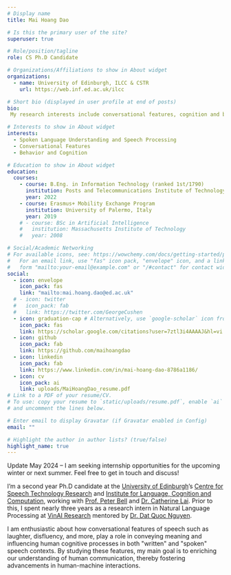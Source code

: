 ```yaml
---
# Display name
title: Mai Hoang Dao

# Is this the primary user of the site?
superuser: true

# Role/position/tagline
role: CS Ph.D Candidate

# Organizations/Affiliations to show in About widget
organizations:
  - name: University of Edinburgh, ILCC & CSTR
    url: https://web.inf.ed.ac.uk/ilcc

# Short bio (displayed in user profile at end of posts)
bio: 
 My research interests include conversational features, cognition and behavior in speech processing and SLU.

# Interests to show in About widget
interests:
  - Spoken Language Understanding and Speech Processing
  - Conversational Features
  - Behavior and Cognition

# Education to show in About widget
education:
  courses:
    - course: B.Eng. in Information Technology (ranked 1st/1790)
      institution: Posts and Telecommunications Institute of Technology (PTIT), Vietnam
      year: 2022
    - course: Erasmus+ Mobility Exchange Program
      institution: University of Palermo, Italy
      year: 2019
    # - course: BSc in Artificial Intelligence
    #   institution: Massachusetts Institute of Technology
    #   year: 2008

# Social/Academic Networking
# For available icons, see: https://wowchemy.com/docs/getting-started/page-builder/#icons
#   For an email link, use "fas" icon pack, "envelope" icon, and a link in the
#   form "mailto:your-email@example.com" or "/#contact" for contact widget.
social:
  - icon: envelope
    icon_pack: fas
    link: "mailto:mai.hoang.dao@ed.ac.uk"
  # - icon: twitter
  #   icon_pack: fab
  #   link: https://twitter.com/GeorgeCushen
  - icon: graduation-cap # Alternatively, use `google-scholar` icon from `ai` icon pack
    icon_pack: fas
    link: https://scholar.google.com/citations?user=7ztl3i4AAAAJ&hl=vi
  - icon: github
    icon_pack: fab
    link: https://github.com/maihoangdao
  - icon: linkedin
    icon_pack: fab
    link: https://www.linkedin.com/in/mai-hoang-dao-8786a1186/
  - icon: cv
    icon_pack: ai
    link: uploads/MaiHoangDao_resume.pdf
# Link to a PDF of your resume/CV.
# To use: copy your resume to `static/uploads/resume.pdf`, enable `ai` icons in `params.toml`,
# and uncomment the lines below.

# Enter email to display Gravatar (if Gravatar enabled in Config)
email: ""

# Highlight the author in author lists? (true/false)
highlight_name: true
---
```

Update May 2024 – I am seeking internship opportunities for the upcoming winter or next summer. Feel free to get in touch and discuss!

I’m a second year Ph.D candidate at the [University of Edinburgh](https://www.ed.ac.uk/)’s [Centre for Speech Technology Research](https://www.cstr.ed.ac.uk/) and [Institute for Language, Cognition and Computation](https://web.inf.ed.ac.uk/ilcc), working with [Prof. Peter Bell](https://homepages.inf.ed.ac.uk/pbell1/) and [Dr. Catherine Lai](https://homepages.inf.ed.ac.uk/clai/). Prior to this, I spent nearly three years as a research intern in Natural Language Processing at [VinAI Research](https://www.vinai.io/) mentored by [Dr. Dat Quoc Nguyen](https://datquocnguyen.github.io/). 

I am enthusiastic about how conversational features of speech such as laughter, disfluency, and more, play a role in conveying meaning and influencing human cognitive processes in both "written" and "spoken" speech contexts. By studying these features, my main goal is to enriching our understanding of human communication, thereby fostering advancements in human-machine interactions.